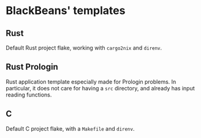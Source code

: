 # BlackBeans' templates
## Rust
Default Rust project flake, working with `cargo2nix` and `direnv`.
## Rust Prologin
Rust application template especially made for Prologin problems. In particular, it does not care for having a `src` directory, and already has input reading functions.
## C
Default C project flake, with a `Makefile` and `direnv`.
